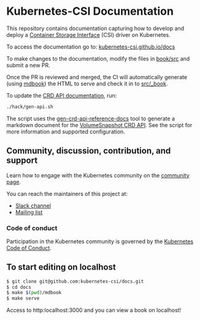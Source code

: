 # Kubernetes-CSI Documentation

This repository contains documentation capturing how to develop and deploy a [Container Storage Interface](https://github.com/container-storage-interface/spec/blob/master/spec.md) (CSI) driver on Kubernetes.

To access the documentation go to: [kubernetes-csi.github.io/docs](https://kubernetes-csi.github.io/docs/)

To make changes to the documentation, modify the files in [book/src](https://github.com/kubernetes-csi/docs/tree/master/book/src) and submit a new PR.

Once the PR is reviewed and merged, the CI will automatically generate (using [mdbook](https://github.com/rust-lang-nursery/mdBook)) the HTML to serve and check it in to [src/_book](https://github.com/kubernetes-csi/docs/tree/master/book/src/_book).

To update the [CRD API documentation](book/src/api.md), run:

```sh
./hack/gen-api.sh
```

The script uses the [gen-crd-api-reference-docs](https://github.com/ahmetb/gen-crd-api-reference-docs/) tool to generate a markdown document for the [VolumeSnapshot CRD API](https://github.com/kubernetes-csi/external-snapshotter/tree/master/client/apis/volumesnapshot/v1). See the script for more information and supported configuration.

## Community, discussion, contribution, and support

Learn how to engage with the Kubernetes community on the [community page](https://kubernetes.io/community/).

You can reach the maintainers of this project at:

- [Slack channel](https://kubernetes.slack.com/messages/sig-storage)
- [Mailing list](https://groups.google.com/forum/#!forum/kubernetes-sig-storage)

### Code of conduct

Participation in the Kubernetes community is governed by the [Kubernetes Code of Conduct](code-of-conduct.md).

## To start editing on localhost

```bash
$ git clone git@github.com:kubernetes-csi/docs.git
$ cd docs
$ make $(pwd)/mdbook
$ make serve
```

Access to http:localhost:3000 and you can view a book on localhost!
